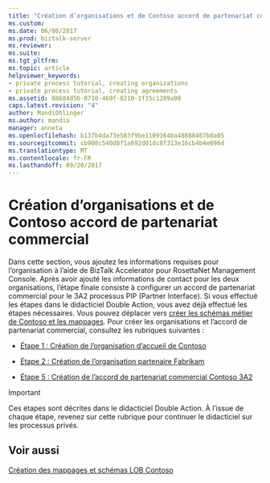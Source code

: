 ```yaml
---
title: "Création d’organisations et de Contoso accord de partenariat commercial | Documents Microsoft"
ms.custom: 
ms.date: 06/08/2017
ms.prod: biztalk-server
ms.reviewer: 
ms.suite: 
ms.tgt_pltfrm: 
ms.topic: article
helpviewer_keywords:
- private process tutorial, creating organizations
- private process tutorial, creating agreements
ms.assetid: 88684d56-0710-469f-8210-1f15c1289a98
caps.latest.revision: "4"
author: MandiOhlinger
ms.author: mandia
manager: anneta
ms.openlocfilehash: b137b4da73e583f9be1109164ba48888467b8a05
ms.sourcegitcommit: cb908c540d8f1a692d01dc8f313e16cb4b4e696d
ms.translationtype: MT
ms.contentlocale: fr-FR
ms.lasthandoff: 09/20/2017
---
```

# <a name="creating-organizations-and-trading-partner-agreement-for-contoso"></a>Création d’organisations et de Contoso accord de partenariat commercial
Dans cette section, vous ajoutez les informations requises pour l’organisation à l’aide de BizTalk Accelerator pour RosettaNet Management Console. Après avoir ajouté les informations de contact pour les deux organisations, l’étape finale consiste à configurer un accord de partenariat commercial pour le 3A2 processus PIP (Partner Interface). Si vous effectué les étapes dans le didacticiel Double Action, vous avez déjà effectué les étapes nécessaires. Vous pouvez déplacer vers [créer les schémas métier de Contoso et les mappages](../../adapters-and-accelerators/accelerator-rosettanet/creating-the-contoso-lob-schemas-and-maps.md). Pour créer les organisations et l’accord de partenariat commercial, consultez les rubriques suivantes :  
  
-   [Étape 1 : Création de l’organisation d’accueil de Contoso](../../adapters-and-accelerators/accelerator-rosettanet/step-1-creating-the-contoso-home-organization.md)  
  
-   [Étape 2 : Création de l’organisation partenaire Fabrikam](../../adapters-and-accelerators/accelerator-rosettanet/step-2-creating-the-fabrikam-partner-organization.md)  
  
-   [Étape 5 : Création de l’accord de partenariat commercial Contoso 3A2](../../adapters-and-accelerators/accelerator-rosettanet/step-5-creating-the-contoso-3a2-trading-partner-agreement.md)  
  
> [!IMPORTANT]
>  Ces étapes sont décrites dans le didacticiel Double Action. À l’issue de chaque étape, revenez sur cette rubrique pour continuer le didacticiel sur les processus privés.  
  
## <a name="see-also"></a>Voir aussi  
 [Création des mappages et schémas LOB Contoso](../../adapters-and-accelerators/accelerator-rosettanet/creating-the-contoso-lob-schemas-and-maps.md)